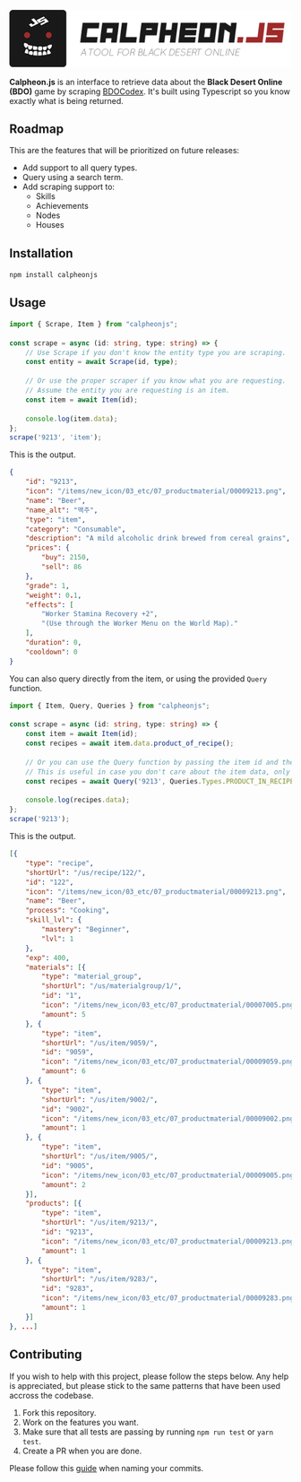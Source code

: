 <p align="center">
    <img src="./docs/images/calpheonjs.png">
</p>

**Calpheon.js** is an interface to retrieve data about the **Black Desert Online (BDO)** game by scraping [BDOCodex](https://bdocodex.com/us/). It's built using Typescript so you know exactly what is being returned.

## Roadmap

This are the features that will be prioritized on future releases:
* Add support to all query types.
* Query using a search term.
* Add scraping support to:
    * Skills
    * Achievements
    * Nodes
    * Houses

## Installation
```
npm install calpheonjs
```

## Usage

```ts
import { Scrape, Item } from "calpheonjs";

const scrape = async (id: string, type: string) => {
    // Use Scrape if you don't know the entity type you are scraping.
    const entity = await Scrape(id, type);

    // Or use the proper scraper if you know what you are requesting.
    // Assume the entity you are requesting is an item.
    const item = await Item(id);

    console.log(item.data);
};
scrape('9213', 'item');
```

This is the output.
```json
{
    "id": "9213",
    "icon": "/items/new_icon/03_etc/07_productmaterial/00009213.png",
    "name": "Beer",
    "name_alt": "맥주",
    "type": "item",
    "category": "Consumable",
    "description": "A mild alcoholic drink brewed from cereal grains",
    "prices": {
        "buy": 2150,
        "sell": 86
    },
    "grade": 1,
    "weight": 0.1,
    "effects": [
        "Worker Stamina Recovery +2",
        "(Use through the Worker Menu on the World Map)."
    ],
    "duration": 0,
    "cooldown": 0
}
```

You can also query directly from the item, or using the provided `Query` function.

```ts
import { Item, Query, Queries } from "calpheonjs";

const scrape = async (id: string, type: string) => {
    const item = await Item(id);
    const recipes = await item.data.product_of_recipe();

    // Or you can use the Query function by passing the item id and the query type.
    // This is useful in case you don't care about the item data, only about the query results.
    const recipes = await Query('9213', Queries.Types.PRODUCT_IN_RECIPE);

    console.log(recipes.data);
};
scrape('9213');
```

This is the output.
```json
[{
    "type": "recipe",
    "shortUrl": "/us/recipe/122/",
    "id": "122",
    "icon": "/items/new_icon/03_etc/07_productmaterial/00009213.png",
    "name": "Beer",
    "process": "Cooking",
    "skill_lvl": {
        "mastery": "Beginner",
        "lvl": 1
    },
    "exp": 400,
    "materials": [{
        "type": "material_group",
        "shortUrl": "/us/materialgroup/1/",
        "id": "1",
        "icon": "/items/new_icon/03_etc/07_productmaterial/00007005.png",
        "amount": 5
    }, {
        "type": "item",
        "shortUrl": "/us/item/9059/",
        "id": "9059",
        "icon": "/items/new_icon/03_etc/07_productmaterial/00009059.png",
        "amount": 6
    }, {
        "type": "item",
        "shortUrl": "/us/item/9002/",
        "id": "9002",
        "icon": "/items/new_icon/03_etc/07_productmaterial/00009002.png",
        "amount": 1
    }, {
        "type": "item",
        "shortUrl": "/us/item/9005/",
        "id": "9005",
        "icon": "/items/new_icon/03_etc/07_productmaterial/00009005.png",
        "amount": 2
    }],
    "products": [{
        "type": "item",
        "shortUrl": "/us/item/9213/",
        "id": "9213",
        "icon": "/items/new_icon/03_etc/07_productmaterial/00009213.png",
        "amount": 1
    }, {
        "type": "item",
        "shortUrl": "/us/item/9283/",
        "id": "9283",
        "icon": "/items/new_icon/03_etc/07_productmaterial/00009283.png",
        "amount": 1
    }]
}, ...]
```

## Contributing

If you wish to help with this project, please follow the steps below. Any help is appreciated, but please stick to the same patterns that have been used accross the codebase.

1) Fork this repository.
2) Work on the features you want.
3) Make sure that all tests are passing by running `npm run test` or `yarn test`.
4) Create a PR when you are done.

Please follow this [guide](https://github.com/conventional-changelog/commitlint/#what-is-commitlint) when naming your commits.
